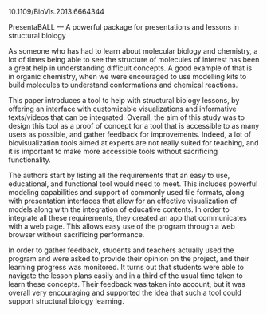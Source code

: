 10.1109/BioVis.2013.6664344

PresentaBALL — A powerful package for presentations and lessons in structural biology

As someone who has had to learn about molecular biology and chemistry, a lot of times being able to see the structure of molecules of interest has been a great help in understanding difficult concepts. A good example of that is in organic chemistry, when we were encouraged to use modelling kits to build molecules to understand conformations and chemical reactions.

This paper introduces a tool to help with structural biology lessons, by offering an interface with customizable visualizations and informative texts/videos that can be integrated. Overall, the aim of this study was to design this tool as a proof of concept for a tool that is accessible to as many users as possible, and gather feedback for improvements. Indeed, a lot of biovisualization tools aimed at experts are not really suited for teaching, and it is important to make more accessible tools without sacrificing functionality.

The authors start by listing all the requirements that an easy to use, educational, and functional tool would need to meet. This includes powerful modeling capabilities and support of commonly used file formats, along with presentation interfaces that allow for an effective visualization of models along with the integration of educative contents. In order to integrate all these requirements, they created an app that communicates with a web page. This allows easy use of the program through a web browser without sacrificing performance. 

In order to gather feedback, students and teachers actually used the program and were asked to provide their opinion on the project, and their learning progress was monitored. It turns out that students were able to navigate the lesson plans easily and in a third of the usual time taken to learn these concepts. Their feedback was taken into account, but it was overall very encouraging and supported the idea that such a tool could support structural biology learning. 
